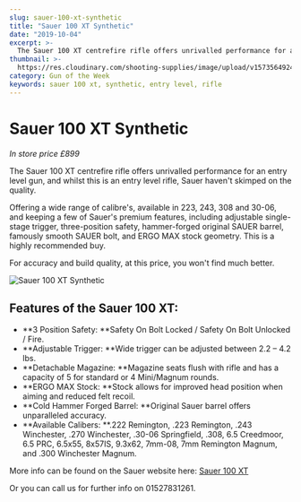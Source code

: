 ```yaml
---
slug: sauer-100-xt-synthetic
title: "Sauer 100 XT Synthetic"
date: "2019-10-04"
excerpt: >-
  The Sauer 100 XT centrefire rifle offers unrivalled performance for an entry level gun.
thumbnail: >-
  https://res.cloudinary.com/shooting-supplies/image/upload/v1573564924/Sauer-100-XT_setzjg_h20huk.png
category: Gun of the Week
keywords: sauer 100 xt, synthetic, entry level, rifle
---
```


# **Sauer 100 XT Synthetic**

_In store price £899_

The Sauer 100 XT centrefire rifle offers unrivalled performance for an entry level gun, and whilst this is an entry level rifle, Sauer haven't skimped on the quality.

Offering a wide range of calibre's, available in 223, 243, 308 and 30-06, and keeping a few of Sauer's premium features, including adjustable single-stage trigger, three-position safety, hammer-forged original SAUER barrel, famously smooth SAUER bolt, and ERGO MAX stock geometry. This is a highly recommended buy.

For accuracy and build quality, at this price, you won't find much better.

![Sauer 100 XT Synthetic](https://res.cloudinary.com/shooting-supplies/image/upload/v1573564924/Sauer-100-XT_setzjg_h20huk.png)

## Features of the Sauer 100 XT:

- **3 Position Safety: **Safety On Bolt Locked / Safety On Bolt Unlocked / Fire.
- **Adjustable Trigger: **Wide trigger can be adjusted between 2.2 – 4.2 lbs.
- **Detachable Magazine: **Magazine seats flush with rifle and has a capacity of 5 for standard or 4 Mini/Magnum rounds.
- **ERGO MAX Stock: **Stock allows for improved head position when aiming and reduced felt recoil.
- **Cold Hammer Forged Barrel: **Original Sauer barrel offers unparalleled accuracy.
- **Available Calibers: **.222 Remington, .223 Remington, .243 Winchester, .270 Winchester, .30-06 Springfield, .308, 6.5 Creedmoor, 6.5 PRC, 6.5x55, 8x57IS, 9.3x62, 7mm-08, 7mm Remington Magnum, and .300 Winchester Magnum.

More info can be found on the Sauer website here: [Sauer 100 XT](https://www.sauer.de/en/s100-classic-xt/)

Or you can call us for further info on 01527831261.

